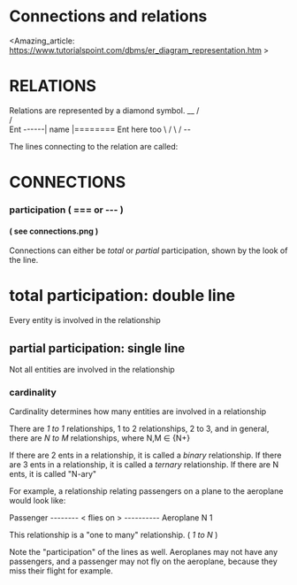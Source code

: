 
# Connections and relations

<Amazing_article:  https://www.tutorialspoint.com/dbms/er_diagram_representation.htm >



# RELATIONS
Relations are represented by a diamond symbol.
             __
            /  \
           /    \
Ent ------| name |======== Ent here too
           \    /
            \  /
             --



The lines connecting to the relation are called:
# CONNECTIONS


### participation  ( === or --- )
#### ( see connections.png )
Connections can either be *total* or *partial* participation,
shown by the look of the line.

total participation: double line
====================
Every entity is involved in the relationship


partial participation: single line
--------------------
Not all entities are involved in the relationship



### cardinality
Cardinality determines how many entities are involved in a relationship

There are *1 to 1* relationships, 1 to 2 relationships, 2 to 3, 
and in general, there are   *N to M*  relationships, where N,M ∈ {N+}

If there are 2 ents in a relationship, it is called a *binary* relationship.
If there are 3 ents in a relationship, it is called a *ternary* relationship.
If there are N ents, it is called "N-ary"


For example, a relationship relating passengers on a plane to the aeroplane
      would look like:

Passenger -------- < flies on > ---------- Aeroplane
             N                       1

This relationship is a "one to many" relationship.
( *1 to N* )

Note the "participation" of the lines as well. Aeroplanes may not have any passengers,
and a passenger may not fly on the aeroplane, because they miss their flight for example.





